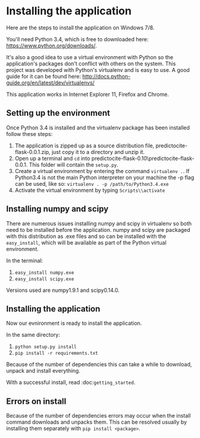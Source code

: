 Installing the application
==========================

Here are the steps to install the application on Windows 7/8.

You'll need Python 3.4, which is free to downloaded here: https://www.python.org/downloads/.

It's also a good idea to use a virtual environment with Python so the application's packages
don't conflict with others on the system. This project was developed with Python's virtualenv and 
is easy to use. A good guide for it can be found here: http://docs.python-guide.org/en/latest/dev/virtualenvs/

This application works in Internet Explorer 11, Firefox and Chrome.


Setting up the environment
-----------------------------
Once Python 3.4 is installed and the virtualenv package has been installed follow 
these steps:

1. The application is zipped up as a source distribution file, predictocite-flask-0.0.1.zip, just copy it to a directory and unzip it.
2. Open up a terminal and ``cd`` into predictocite-flask-0.10\\predictocite-flask-0.0.1. This folder will contain the ``setup.py``.
3. Create a virtual environment by entering the command ``virtualenv .``. If Python3.4 is not the main Python interpreter on your machine the -p flag can be used, like so: ``virtualenv . -p /path/to/Python3.4.exe``
4. Activate the virtual environment by typing ``Scripts\\activate``


Installing numpy and scipy
--------------------------

There are numerous issues installing numpy and scipy in virtualenv so both need to be installed before the application. numpy and scipy are packaged with this distribution as .exe files and so can be installed with the ``easy_install``, which will be available as part of the Python virtual environment.

In the terminal:

1. ``easy_install numpy.exe``
2. ``easy_install scipy.exe``

Versions used are numpy1.9.1 and scipy0.14.0.

Installing the application
--------------------------

Now our evnironment is ready to install the application.

In the same directory:

1. ``python setup.py install``
2. ``pip install -r requirements.txt``

Because of the number of dependencies this can take a while to download, unpack and install everything.

With a successful install, read  :doc:`getting_started`.


Errors on install
-----------------

Because of the number of dependencies errors may occur when the install command
downloads and unpacks them. This can be resolved usually by installing them separately with
``pip install <package>``.

